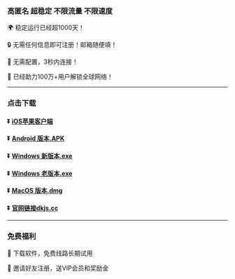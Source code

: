 ### 高匿名 超稳定 不限流量 不限速度
 
:earth_africa: 稳定运行已经超1000天！
 
:lock: 无需任何信息即可注册！邮箱随便填！
 
:rocket: 无需配置，3秒内连接！
 
:man: 已经助力100万+用户解锁全球网络！

 ---
 ### 点击下载
 #### :arrow_double_down: [iOS苹果客户端](http://xyb1111.dkdk1.cc:5657/invite?code=fLjY4PS1)
 #### :arrow_double_down: [Android 版本.APK](http://xyb1111.dkdk1.cc:5657/invite?code=fLjY4PS1)
 #### :arrow_double_down: [Windows 新版本.exe](http://dl.duokuai.org:8088/apps/windows/duokuai.zip?321)
  #### :arrow_double_down: [Windows 老版本.exe](http://dl.duokuai.org:8088/apps/windows/dkold.zip?4321)
 #### :arrow_double_down: [MacOS 版本.dmg](http://dl.duokuai.org:20201/apps/mac/duokuai.dmg?4321)
 #### :arrow_double_down: [官网链接dkjs.cc](http://dkjs.cc)
 ---
 ### 免费福利
  :gift: 下载软件，免费线路长期试用
 
  :gift: 邀请好友注册，送VIP会员和奖励金

